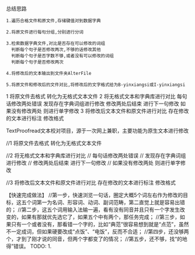 总结思路

    1.遍历合格文件和原文件,存储键值对到数据字典

    2.将原文件进行每句分组,分别进行分词
    
    3.检索数据字典文件,对比是否存在可以修改的词组
      判断每个句子是否修改两次,不够的话修改其他
      判断每个句子是否字数不够,或者没有可以修改的词组
      判断每个句子是否修改两次
    
    4.将修改后的文本输出到文件夹AlterFile

    5.将原文件和修改后的文件对比,将修改后的文字格式给为B-yinxiangsi或I-yinxiangsi

1 将原文件去格式 转化为无格式文本文件
2 将无格式文本和字典库进行对比
  每句话修改两处错误
  发现存在字典词组进行修改
  修改两处后结束 进行下一句修改
  如果没有修改两处  则进行单字修改
3 将修改后文本文件和原文件进行对比 存在修改的文本进行标注  修改格式

TextProofread文本校对项目，源于一次网上兼职，主要功能为原生文本进行修改

//1 将原文件去格式 转化为无格式文本文件

//2 将无格式文本和字典库进行对比 // 每句话修改两处错误 // 发现存在字典词组进行修改 // 修改两处后结束 进行下一句修改 // 如果没有修改两处 则进行单字修改

//3 将修改后文本文件和原文件进行对比 存在修改的文本进行标注 修改格式

【快速完成做法】 
//第一步，快速浏览一句话，圈定大概5个词左右作为修改的目标，这五个词第一为名词、形容词、动词、副词范畴，第二直觉上就是容易出错的； 
//第二步，这五个词用输入法输一遍，看有没有同音并且只有一个字发生改变的，如果有那就优先选它了，如果五个中有两个，那任务完成； 
//第三步，如果只有一个或者没有，那看错一个字的，比如“典范”很容易想到就是“点范”，虽然不一定成词，但如果硬要改成“点饭”、“电饭”，反而不合适； 
//第四步，还没够两个，才到了刚才说的同音，但两个字都变了的情况； 
//第五步，还不够，找“的地得”错误。
TODO:
1.